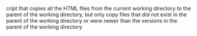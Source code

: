 cript that copies all the HTML files from the current working directory to the parent of the working directory, but only copy files that did not exist in the parent of the working directory or were newer than the versions in the parent of the working directory
